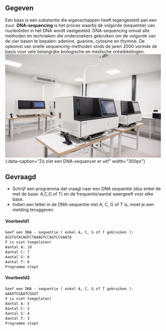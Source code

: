 ## Gegeven
Een baas is een substantie die eigenschappen heeft tegengesteld aan een zuur. **DNA-sequencing** is het proces waarbij de volgorde (sequentie) van nucleotiden in het DNA wordt vastgesteld. DNA-sequencing omvat alle methoden en technieken die onderzoekers gebruiken om de volgorde van de vier basen te bepalen: adenine, guanine, cytosine en thymine. De opkomst van snelle sequencing-methoden sinds de jaren 2000 vormde de basis voor vele belangrijke biologische en medische ontwikkelingen.
![dna_sequencer!](media/dna_sequencer.jpg "Een hedendaagse dna-sequencer!"){:data-caption="Zo ziet een DNA-sequencer er uit!" width="300px"}

## Gevraagd
* Schrijf een programma dat vraagt naar een DNA	 sequentie (dus enkel de met de base: A,C,G of T) en de frequentie/aantal weergeeft voor elke base.
* Indien een letter in de DNA-sequentie niet A, C, G of T is, moet je een melding teruggeven.

#### Voorbeeld1
```
Geef een DNA - sequentie ( enkel A, C, G of T gebruiken ): 
ACGTGTACAGFCTAAAGTCCAGTCCGAATA
F is niet toegelaten!
Aantal A: 10
Aantal C: 7
Aantal G: 6
Aantal T: 6
Programme stopt
```
#### Voorbeeld2
```
Geef een DNA - sequentie ( enkel A, C, G of T gebruiken ): 
AAAXTCGAATCGGGT
X is niet toegelaten!
Aantal A: 5
Aantal C: 2
Aantal G: 4
Aantal T: 3
Programme stopt
```
